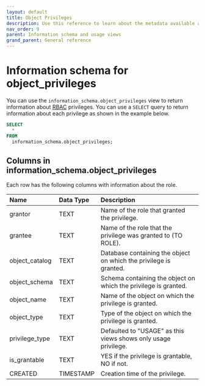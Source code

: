 ```yaml
---
layout: default
title: Object Privileges
description: Use this reference to learn about the metadata available about privileges using the information schema.
nav_order: 9
parent: Information schema and usage views
grand_parent: General reference
---
```


# Information schema for object_privileges

You can use the `information_schema.object_privileges` view to return information about [RBAC](../../managing-your-account/rbac.md) privileges. 
You can use a `SELECT` query to return information about each privilege as shown in the example below.

```sql
SELECT
  *
FROM
  information_schema.object_privileges;
```

## Columns in information_schema.object_privileges

Each row has the following columns with information about the role.

| Name           | Data Type | Description                                                       |
|:---------------|:----------|:------------------------------------------------------------------|
| grantor        | TEXT      | Name of the role that granted the privilege.                      |
| grantee        | TEXT      | Name of the role that the privilege was granted to (TO ROLE).     |
| object_catalog | TEXT      | Database containing the object on which the privilege is granted. |
| object_schema  | TEXT      | Schema containing the object on which the privilege is granted.   |
| object_name    | TEXT      | Name of the object on which the privilege is granted.             |
| object_type    | TEXT      | Type of the object on which the privilege is granted.             |
| privilege_type | TEXT      | Defaulted to "USAGE" as this views shows only usage privilege.    |
| is_grantable   | TEXT      | YES if the privilege is grantable, NO if not.                     |
| CREATED        | TIMESTAMP | Creation time of the privilege.                                   |
